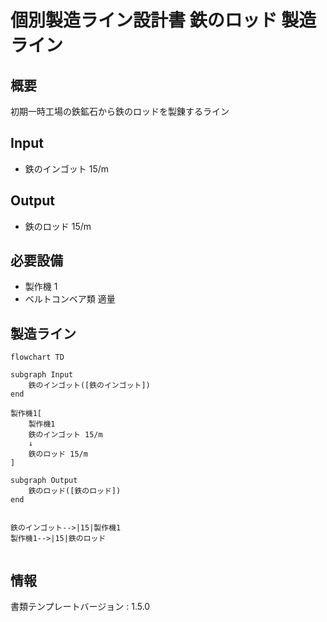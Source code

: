 # 個別製造ライン設計書 鉄のロッド 製造ライン

## 概要
初期一時工場の鉄鉱石から鉄のロッドを製錬するライン

## Input
- 鉄のインゴット 15/m

## Output
- 鉄のロッド 15/m

## 必要設備
- 製作機 1
- ベルトコンベア類 適量


## 製造ライン
```mermaid
flowchart TD

subgraph Input
    鉄のインゴット([鉄のインゴット])
end

製作機1[
    製作機1
    鉄のインゴット 15/m
    ↓
    鉄のロッド 15/m
]

subgraph Output
    鉄のロッド([鉄のロッド])
end


鉄のインゴット-->|15|製作機1
製作機1-->|15|鉄のロッド


```

## 情報
書類テンプレートバージョン : 1.5.0
